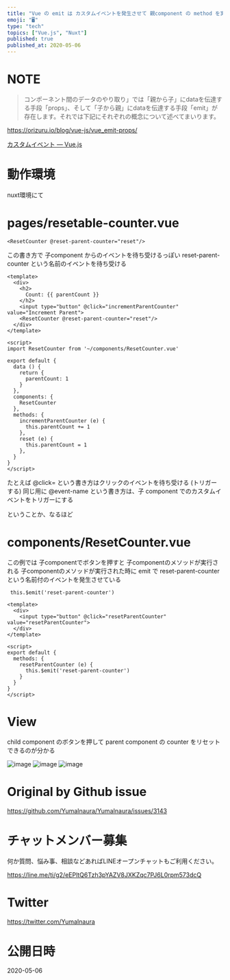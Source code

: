 ```yaml
---
title: "Vue の emit は カスタムイベントを発生させて 親component の method を実行することが出来る  ( #Vue #N"
emoji: "🖥"
type: "tech"
topics: ["Vue.js", "Nuxt"]
published: true
published_at: 2020-05-06
---
```


# NOTE

>コンポーネント間のデータのやり取り」では「親から子」にdataを伝達する手段「props」、そして「子から親」にdataを伝達する手段「emit」が存在します。それでは下記にそれぞれの概念について述べてまいります。

https://orizuru.io/blog/vue-js/vue_emit-props/


[カスタムイベント — Vue.js](https://jp.vuejs.org/v2/guide/components-custom-events.html)

# 動作環境

nuxt環境にて

# pages/resetable-counter.vue

```
<ResetCounter @reset-parent-counter="reset"/>
```

この書き方で 子component からのイベントを待ち受けるっぽい
reset-parent-counter という名前のイベントを待ち受ける




```vue
<template>
  <div>
    <h2>
      Count: {{ parentCount }}
    </h2>
    <input type="button" @click="incrementParentCounter" value="Increment Parent">
    <ResetCounter @reset-parent-counter="reset"/>
  </div>
</template>

<script>
import ResetCounter from '~/components/ResetCounter.vue'

export default {
  data () {
    return {
      parentCount: 1
    }
  },
  components: {
    ResetCounter
  },
  methods: {
    incrementParentCounter (e) {
      this.parentCount += 1
    },
    reset (e) {
      this.parentCount = 1
    },
  }
}
</script>

```

たとえば @click= という書き方はクリックのイベントを待ち受ける (トリガーする)
同じ用に @event-name という書き方は、子 component でのカスタムイベントをトリガーにする

ということか、なるほど

# components/ResetCounter.vue


この例では 子componentでボタンを押すと 子componentのメソッドが実行される
子componentのメソッドが実行された時に emit で reset-parent-counter という名前付のイベントを発生させている


```
 this.$emit('reset-parent-counter')
```

```vue
<template>
  <div>
    <input type="button" @click="resetParentCounter" value="resetParentCounter">
  </div>
</template>

<script>
export default {
  methods: {
    resetParentCounter (e) {
      this.$emit('reset-parent-counter')
    }
  }
}
</script>

```

# View

child component のボタンを押して
parent component の counter をリセットできるのが分かる

![image](https://user-images.githubusercontent.com/13635059/81020008-d6ee2980-8ea2-11ea-972a-bf5a86cbe11e.png)
![image](https://user-images.githubusercontent.com/13635059/81020011-d786c000-8ea2-11ea-8308-628364036987.png)
![image](https://user-images.githubusercontent.com/13635059/81020013-d81f5680-8ea2-11ea-8508-5302db049de4.png)


# Original by Github issue

https://github.com/YumaInaura/YumaInaura/issues/3143











<!-- Update From Qiita API -->

# チャットメンバー募集


何か質問、悩み事、相談などあればLINEオープンチャットもご利用ください。

https://line.me/ti/g2/eEPltQ6Tzh3pYAZV8JXKZqc7PJ6L0rpm573dcQ





# Twitter


https://twitter.com/YumaInaura


<!-- Update From Qiita API -->



# 公開日時

2020-05-06
